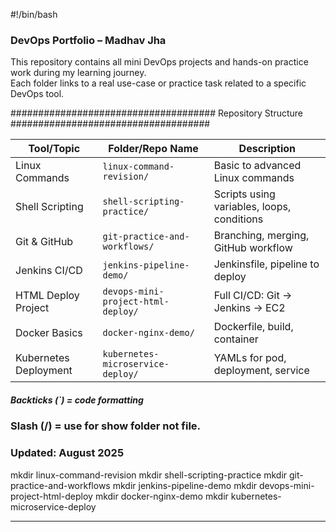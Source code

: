 #!/bin/bash

### DevOps Portfolio – Madhav Jha

This repository contains all mini DevOps projects and hands-on practice work during my learning journey.  
Each folder links to a real use-case or practice task related to a specific DevOps tool.

#####################################
Repository Structure
####################################



| Tool/Topic               | Folder/Repo Name                    | Description |
|--------------------------|-------------------------------------|-------------|
| Linux Commands           | `linux-command-revision/`           | Basic to advanced Linux commands |
| Shell Scripting          | `shell-scripting-practice/`         | Scripts using variables, loops, conditions |
| Git & GitHub             | `git-practice-and-workflows/`       | Branching, merging, GitHub workflow |
| Jenkins CI/CD            | `jenkins-pipeline-demo/`            | Jenkinsfile, pipeline to deploy |
| HTML Deploy Project      | `devops-mini-project-html-deploy/`  | Full CI/CD: Git → Jenkins → EC2 |
| Docker Basics            | `docker-nginx-demo/`                | Dockerfile, build, container |
| Kubernetes Deployment    | `kubernetes-microservice-deploy/`   | YAMLs for pod, deployment, service |

##### Backticks (`) = code formatting 

###   Slash (/) = use for show folder not file.



### Updated: August 2025  

mkdir linux-command-revision
mkdir shell-scripting-practice
mkdir git-practice-and-workflows
mkdir jenkins-pipeline-demo
mkdir devops-mini-project-html-deploy
mkdir docker-nginx-demo
mkdir kubernetes-microservice-deploy





-----------------  
